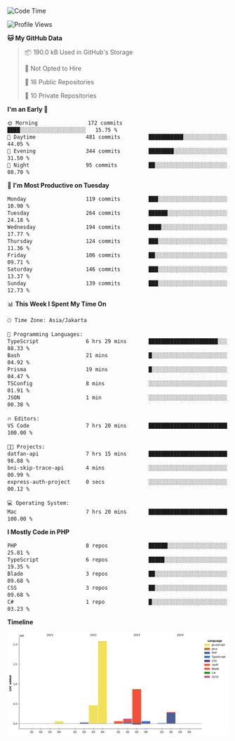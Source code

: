 <!--START_SECTION:waka-->
![Code Time](http://img.shields.io/badge/Code%20Time-455%20hrs%207%20mins-blue)

![Profile Views](http://img.shields.io/badge/Profile%20Views-0-blue)

**🐱 My GitHub Data** 

> 📦 190.0 kB Used in GitHub's Storage 
 > 
> 🚫 Not Opted to Hire
 > 
> 📜 16 Public Repositories 
 > 
> 🔑 10 Private Repositories 
 > 
**I'm an Early 🐤** 

```text
🌞 Morning                172 commits         ████░░░░░░░░░░░░░░░░░░░░░   15.75 % 
🌆 Daytime                481 commits         ███████████░░░░░░░░░░░░░░   44.05 % 
🌃 Evening                344 commits         ████████░░░░░░░░░░░░░░░░░   31.50 % 
🌙 Night                  95 commits          ██░░░░░░░░░░░░░░░░░░░░░░░   08.70 % 
```
📅 **I'm Most Productive on Tuesday** 

```text
Monday                   119 commits         ███░░░░░░░░░░░░░░░░░░░░░░   10.90 % 
Tuesday                  264 commits         ██████░░░░░░░░░░░░░░░░░░░   24.18 % 
Wednesday                194 commits         ████░░░░░░░░░░░░░░░░░░░░░   17.77 % 
Thursday                 124 commits         ███░░░░░░░░░░░░░░░░░░░░░░   11.36 % 
Friday                   106 commits         ██░░░░░░░░░░░░░░░░░░░░░░░   09.71 % 
Saturday                 146 commits         ███░░░░░░░░░░░░░░░░░░░░░░   13.37 % 
Sunday                   139 commits         ███░░░░░░░░░░░░░░░░░░░░░░   12.73 % 
```


📊 **This Week I Spent My Time On** 

```text
🕑︎ Time Zone: Asia/Jakarta

💬 Programming Languages: 
TypeScript               6 hrs 29 mins       ██████████████████████░░░   88.33 % 
Bash                     21 mins             █░░░░░░░░░░░░░░░░░░░░░░░░   04.92 % 
Prisma                   19 mins             █░░░░░░░░░░░░░░░░░░░░░░░░   04.47 % 
TSConfig                 8 mins              ░░░░░░░░░░░░░░░░░░░░░░░░░   01.91 % 
JSON                     1 min               ░░░░░░░░░░░░░░░░░░░░░░░░░   00.38 % 

🔥 Editors: 
VS Code                  7 hrs 20 mins       █████████████████████████   100.00 % 

🐱‍💻 Projects: 
datfan-api               7 hrs 15 mins       █████████████████████████   98.88 % 
bni-skip-trace-api       4 mins              ░░░░░░░░░░░░░░░░░░░░░░░░░   00.99 % 
express-auth-project     0 secs              ░░░░░░░░░░░░░░░░░░░░░░░░░   00.12 % 

💻 Operating System: 
Mac                      7 hrs 20 mins       █████████████████████████   100.00 % 
```

**I Mostly Code in PHP** 

```text
PHP                      8 repos             ██████░░░░░░░░░░░░░░░░░░░   25.81 % 
TypeScript               6 repos             █████░░░░░░░░░░░░░░░░░░░░   19.35 % 
Blade                    3 repos             ██░░░░░░░░░░░░░░░░░░░░░░░   09.68 % 
CSS                      3 repos             ██░░░░░░░░░░░░░░░░░░░░░░░   09.68 % 
C#                       1 repo              █░░░░░░░░░░░░░░░░░░░░░░░░   03.23 % 
```



**Timeline**

![Lines of Code chart](https://raw.githubusercontent.com/brstreet2/brstreet2/main/assets/bar_graph.png)


<!--END_SECTION:waka-->

